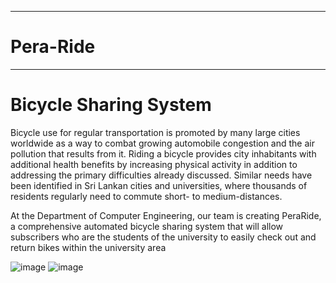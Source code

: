 ___
# Pera-Ride
___

# Bicycle Sharing System

Bicycle use for regular transportation is promoted by many large cities worldwide as a way to combat growing automobile congestion and the air pollution that results from it. Riding a bicycle provides city inhabitants with additional health benefits by increasing physical activity in addition to addressing the primary difficulties already discussed. Similar needs have been identified in Sri Lankan cities and universities, where thousands of residents regularly need to commute short- to medium-distances.

At the Department of Computer Engineering, our team is creating PeraRide, a comprehensive automated bicycle sharing system that will allow subscribers who are the students of the university to easily check out and return bikes within the university area  



![image](https://www.anylogic.com/upload/blog/c67/c671ba340460d0018a250d6c17fe8ad1.jpg)
![image](https://img.freepik.com/premium-vector/city-bicycle-sharing-system-isolated-white_169241-5557.jpg?w=996)



